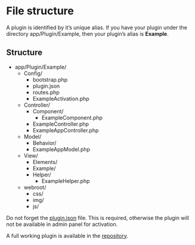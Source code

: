 # File structure

A plugin is identified by it’s unique alias. If you have your plugin under the directory app/Plugin/Example, then your plugin’s alias is **Example**.

## Structure

* app/Plugin/Example/
   * Config/
      * bootstrap.php
      * plugin.json
      * routes.php
      * ExampleActivation.php
   * Controller/
      * Component/
         * ExampleComponent.php
      * ExampleController.php
      * ExampleAppController.php
   * Model/
      * Behavior/
      * ExampleAppModel.php
   * View/
      * Elements/
      * Example/
      * Helper/
         * ExampleHelper.php
    * webroot/
      * css/
      * img/
      * js/

Do not forget the [plugin.json](1.4/developers/plugin/json-file) file. This is required, otherwise the plugin will not be available in admin panel for activation.

A full working plugin is available in the [repository](http://github.com/croogo/croogo/tree/1.4/Plugin/Example).